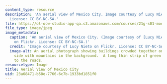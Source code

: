 ```yaml
---
content_type: resource
description: 'An aerial view of Mexico City. Image courtesy of Lucy Nieto on Flickr.
  License: CC BY-NC-SA.'
file: https://ol-ocw-studio-app-qa.s3.amazonaws.com/courses/21g-s01-modern-mexico-representations-of-mexico-citys-urban-life-spring-2015/23a68471b58e77666c7b1933bd1851f0_21g-s01s15.jpg
file_type: image/jpeg
image_metadata:
  caption: 'An aerial view of Mexico City. (Image courtesy of [Lucy Nieto](https://www.flickr.com/photos/lucynieto/16467186377/)
    on Flickr. License: CC BY-NC-SA.)'
  credit: 'Image courtesy of Lucy Nieto on Flickr. License: CC BY-NC-SA.'
  image-alt: An aerial photograph showing buildings crowded together on the right
    side with mountains in the background.  A long thin strip of green runs parallel
    to the roads.
resourcetype: Image
title: Aerial View of Mexico City
uid: 23a68471-b58e-7766-6c7b-1933bd1851f0
---
```

